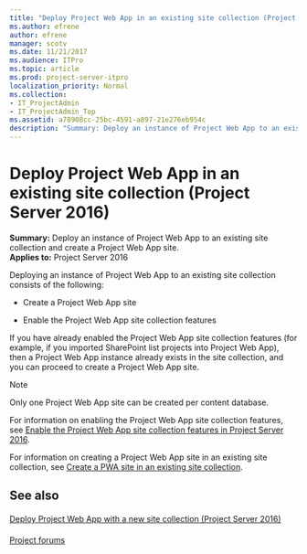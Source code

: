 ```yaml
---
title: "Deploy Project Web App in an existing site collection (Project Server 2016)"
ms.author: efrene
author: efrene
manager: scotv
ms.date: 11/21/2017
ms.audience: ITPro
ms.topic: article
ms.prod: project-server-itpro
localization_priority: Normal
ms.collection:
- IT_ProjectAdmin
- IT_ProjectAdmin_Top
ms.assetid: a78908cc-25bc-4591-a897-21e276eb954c
description: "Summary: Deploy an instance of Project Web App to an existing site collection and create a Project Web App site."
---
```


# Deploy Project Web App in an existing site collection (Project Server 2016)
 
 **Summary:** Deploy an instance of Project Web App to an existing site collection and create a Project Web App site.<br/>
**Applies to:** Project Server 2016
  
Deploying an instance of Project Web App to an existing site collection consists of the following:
  
- Create a Project Web App site
    
- Enable the Project Web App site collection features
    
If you have already enabled the Project Web App site collection features (for example, if you imported SharePoint list projects into Project Web App), then a Project Web App instance already exists in the site collection, and you can proceed to create a Project Web App site.
  
> [!NOTE]
> Only one Project Web App site can be created per content database. 
  
For information on enabling the Project Web App site collection features, see [Enable the Project Web App site collection features in Project Server 2016](enable-the-project-web-app-site-collection-features-in-project-server-2016.md).
  
For information on creating a Project Web App site in an existing site collection, see [Create a PWA site in an existing site collection](create-a-pwa-site-in-an-existing-site-collection.md).
  
## See also

#### 

[Deploy Project Web App with a new site collection (Project Server 2016)](deploy-project-web-app-with-a-new-site-collection-project-server-2016.md)
#### 

[Project forums](https://social.technet.microsoft.com/Forums/en-US/category/project)

